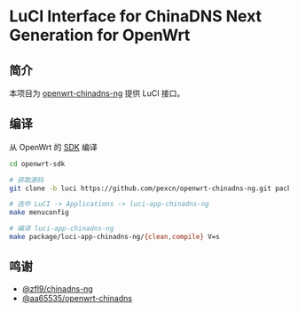 # LuCI Interface for ChinaDNS Next Generation for OpenWrt

## 简介

本项目为 [openwrt-chinadns-ng](https://github.com/pexcn/openwrt-chinadns-ng) 提供 LuCI 接口。

## 编译

从 OpenWrt 的 [SDK](https://openwrt.org/docs/guide-developer/obtain.firmware.sdk) 编译
```bash
cd openwrt-sdk

# 获取源码
git clone -b luci https://github.com/pexcn/openwrt-chinadns-ng.git package/luci-app-chinadns-ng

# 选中 LuCI -> Applications -> luci-app-chinadns-ng
make menuconfig

# 编译 luci-app-chinadns-ng
make package/luci-app-chinadns-ng/{clean,compile} V=s
```

## 鸣谢

- [@zfl9/chinadns-ng](https://github.com/zfl9/chinadns-ng)
- [@aa65535/openwrt-chinadns](https://github.com/aa65535/openwrt-chinadns)

